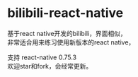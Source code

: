 # bilibili-react-native
基于react native开发的bilibili，界面相似，<br>
非常适合用来练习使用新版本的react native，<br>

支持 react-native 0.75.3<br>
欢迎star和fork，会经常更新。<br>
